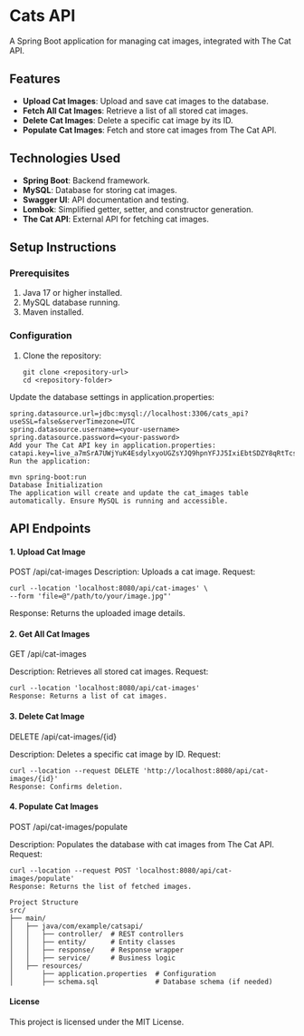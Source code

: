 # Cats API

A Spring Boot application for managing cat images, integrated with The Cat API.

## Features

- **Upload Cat Images**: Upload and save cat images to the database.
- **Fetch All Cat Images**: Retrieve a list of all stored cat images.
- **Delete Cat Images**: Delete a specific cat image by its ID.
- **Populate Cat Images**: Fetch and store cat images from The Cat API.

## Technologies Used

- **Spring Boot**: Backend framework.
- **MySQL**: Database for storing cat images.
- **Swagger UI**: API documentation and testing.
- **Lombok**: Simplified getter, setter, and constructor generation.
- **The Cat API**: External API for fetching cat images.

## Setup Instructions

### Prerequisites

1. Java 17 or higher installed.
2. MySQL database running.
3. Maven installed.

### Configuration

1. Clone the repository:
   ```
   git clone <repository-url>
   cd <repository-folder>
Update the database settings in application.properties:

 ```
spring.datasource.url=jdbc:mysql://localhost:3306/cats_api?useSSL=false&serverTimezone=UTC
spring.datasource.username=<your-username>
spring.datasource.password=<your-password>
Add your The Cat API key in application.properties:
catapi.key=live_a7mSrA7UWjYuK4EsdylxyoUGZsYJQ9hpnYFJJ5IxiEbtSDZY8qRtTcsArYxIj6yj
Run the application:

mvn spring-boot:run
Database Initialization
The application will create and update the cat_images table automatically. Ensure MySQL is running and accessible.
```

## API Endpoints
#### 1. Upload Cat Image
POST /api/cat-images
Description: Uploads a cat image.
Request:
``` 
curl --location 'localhost:8080/api/cat-images' \
--form 'file=@"/path/to/your/image.jpg"'
```
Response: Returns the uploaded image details.

#### 2. Get All Cat Images
GET /api/cat-images

Description: Retrieves all stored cat images.
Request:
``` 
curl --location 'localhost:8080/api/cat-images'
Response: Returns a list of cat images.
```

#### 3. Delete Cat Image

DELETE /api/cat-images/{id}

Description: Deletes a specific cat image by ID.
Request:
``` 
curl --location --request DELETE 'http://localhost:8080/api/cat-images/{id}'
Response: Confirms deletion.
```

####  4. Populate Cat Images
POST /api/cat-images/populate

Description: Populates the database with cat images from The Cat API.
Request:
``` 
curl --location --request POST 'localhost:8080/api/cat-images/populate'
Response: Returns the list of fetched images.

```

```
Project Structure
src/
├── main/
│   ├── java/com/example/catsapi/
│   │   ├── controller/  # REST controllers
│   │   ├── entity/      # Entity classes
│   │   ├── response/    # Response wrapper
│   │   ├── service/     # Business logic
│   ├── resources/
│       ├── application.properties  # Configuration
│       ├── schema.sql              # Database schema (if needed)
```

#### License

This project is licensed under the MIT License.

